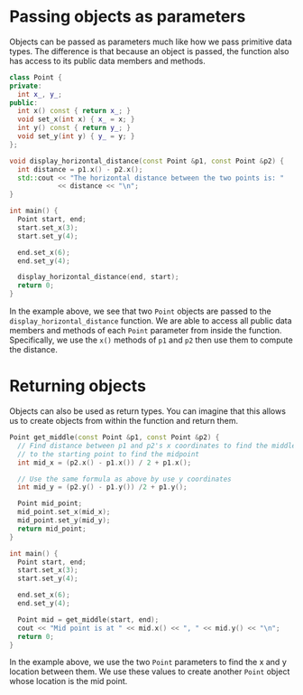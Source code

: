 # Passing objects as parameters
Objects can be passed as parameters much like how we pass primitive data types. The difference is that because an object is passed, the function also has access to its public data members and methods.

```cpp
class Point {
private:
  int x_, y_;
public:
  int x() const { return x_; }
  void set_x(int x) { x_ = x; }
  int y() const { return y_; }
  void set_y(int y) { y_ = y; }
};

void display_horizontal_distance(const Point &p1, const Point &p2) {
  int distance = p1.x() - p2.x();
  std::cout << "The horizontal distance between the two points is: "
            << distance << "\n";
}

int main() {
  Point start, end;
  start.set_x(3);
  start.set_y(4);

  end.set_x(6);
  end.set_y(4);

  display_horizontal_distance(end, start);
  return 0;
}

```

In the example above, we see that two `Point` objects are passed to the `display_horizontal_distance` function. We are able to access all public data members and methods of each `Point` parameter from inside the function. Specifically, we use the `x()` methods of `p1` and `p2` then use them to compute the distance.

# Returning objects
Objects can also be used as return types. You can imagine that this allows us to create objects from within the function and return them.

```cpp
Point get_middle(const Point &p1, const Point &p2) {
  // Find distance between p1 and p2's x coordinates to find the middle and add
  // to the starting point to find the midpoint
  int mid_x = (p2.x() - p1.x()) / 2 + p1.x();

  // Use the same formula as above by use y coordinates
  int mid_y = (p2.y() - p1.y()) /2 + p1.y();

  Point mid_point;
  mid_point.set_x(mid_x);
  mid_point.set_y(mid_y);
  return mid_point;
}

int main() {
  Point start, end;
  start.set_x(3);
  start.set_y(4);

  end.set_x(6);
  end.set_y(4);

  Point mid = get_middle(start, end);
  cout << "Mid point is at " << mid.x() << ", " << mid.y() << "\n";
  return 0;
}
```

In the example above, we use the two `Point` parameters to find the x and y location between them. We use these values to create another `Point` object whose location is the mid point.
